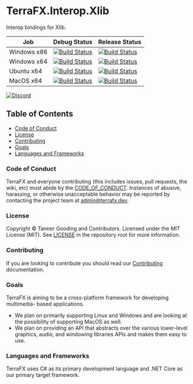 # TerraFX.Interop.Xlib

Interop bindings for Xlib.

| Job | Debug Status | Release Status |
| --- | ------------ | -------------- |
| Windows x86 | [![Build Status](https://ci.terrafx.dev/_apis/build/status/terrafx.terrafx.interop.xlib-ci?branchName=master&jobName=windows_debug_x86)](https://ci.terrafx.dev/_build/latest?definitionId=9&branchName=master) | [![Build Status](https://ci.terrafx.dev/_apis/build/status/terrafx.terrafx.interop.xlib-ci?branchName=master&jobName=windows_release_x86)](https://ci.terrafx.dev/_build/latest?definitionId=9&branchName=master) |
| Windows x64 | [![Build Status](https://ci.terrafx.dev/_apis/build/status/terrafx.terrafx.interop.xlib-ci?branchName=master&jobName=windows_debug_x64)](https://ci.terrafx.dev/_build/latest?definitionId=9&branchName=master) | [![Build Status](https://ci.terrafx.dev/_apis/build/status/terrafx.terrafx.interop.xlib-ci?branchName=master&jobName=windows_release_x64)](https://ci.terrafx.dev/_build/latest?definitionId=9&branchName=master) |
| Ubuntu x64 | [![Build Status](https://ci.terrafx.dev/_apis/build/status/terrafx.terrafx.interop.xlib-ci?branchName=master&jobName=ubuntu_debug_x64)](https://ci.terrafx.dev/_build/latest?definitionId=9&branchName=master) | [![Build Status](https://ci.terrafx.dev/_apis/build/status/terrafx.terrafx.interop.xlib-ci?branchName=master&jobName=ubuntu_release_x64)](https://ci.terrafx.dev/_build/latest?definitionId=9&branchName=master) |
| MacOS x64 | [![Build Status](https://ci.terrafx.dev/_apis/build/status/terrafx.terrafx.interop.xlib-ci?branchName=master&jobName=macos_debug_x64)](https://ci.terrafx.dev/_build/latest?definitionId=9&branchName=master) | [![Build Status](https://ci.terrafx.dev/_apis/build/status/terrafx.terrafx.interop.xlib-ci?branchName=master&jobName=macos_release_x64)](https://ci.terrafx.dev/_build/latest?definitionId=9&branchName=master) |

[![Discord](https://img.shields.io/discord/593547387457372212.svg?label=Discord&style=plastic)](https://discord.terrafx.dev/)

## Table of Contents

* [Code of Conduct](#code-of-conduct)
* [License](#license)
* [Contributing](#contributing)
* [Goals](#goals)
* [Languages and Frameworks](#languages-and-frameworks)

### Code of Conduct

TerraFX and everyone contributing (this includes issues, pull requests, the
wiki, etc) must abide by the [CODE_OF_CONDUCT](CODE_OF_CONDUCT.md).
Instances of abusive, harassing, or otherwise unacceptable behavior may be
reported by contacting the project team at admin@terrafx.dev.

### License

Copyright © Tanner Gooding and Contributors. Licensed under the MIT License
(MIT). See [LICENSE](../LICENSE.md) in the repository root for more information.

### Contributing

If you are looking to contribute you should read our
[Contributing](CONTRIBUTING.md) documentation.

### Goals

TerraFX is aiming to be a cross-platform framework for developing multimedia-
based applications.

* We plan on primarily supporting Linux and Windows and are looking at the
  possibility of supporting MacOS as well.
* We plan on providing an API that abstracts over the various lower-level
  graphics, audio, and windowing libraries APIs and makes them easy to use.

### Languages and Frameworks

TerraFX uses C# as its primary development language and .NET Core as our primary
target framework.
